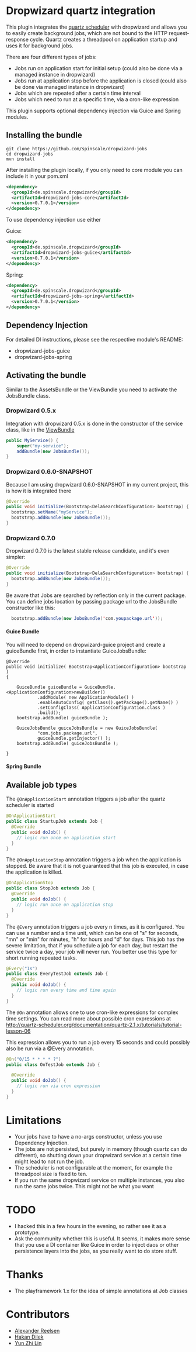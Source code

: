 # Dropwizard quartz integration

This plugin integrates the [quartz scheduler](http://quartz-scheduler.org/) with dropwizard and allows you to easily create background jobs, which are not bound to the HTTP request-response cycle.
Quartz creates a threadpool on application startup and uses it for background jobs.

There are four different types of jobs:

* Jobs run on application start for initial setup (could also be done via a managed instance in dropwizard)
* Jobs run at application stop before the application is closed (could also be done via managed instance in dropwizard)
* Jobs which are repeated after a certain time interval
* Jobs which need to run at a specific time, via a cron-like expression

This plugin supports optional dependency injection via Guice and Spring modules.

## Installing the bundle

```
git clone https://github.com/spinscale/dropwizard-jobs
cd dropwizard-jobs
mvn install
```

After installing the plugin locally, if you only need to core module you can include it in your pom.xml

```xml
<dependency>
  <groupId>de.spinscale.dropwizard</groupId>
  <artifactId>dropwizard-jobs-core</artifactId>
  <version>0.7.0.1</version>
</dependency>
```

To use dependency injection use either

Guice:

```xml
<dependency>
  <groupId>de.spinscale.dropwizard</groupId>
  <artifactId>dropwizard-jobs-guice</artifactId>
  <version>0.7.0.1</version>
</dependency>
```

Spring:

```xml
<dependency>
  <groupId>de.spinscale.dropwizard</groupId>
  <artifactId>dropwizard-jobs-spring</artifactId>
  <version>0.7.0.1</version>
</dependency>
```

## Dependency Injection

For detailed DI instructions, please see the respective module's README:

 * dropwizard-jobs-guice
 * dropwizard-jobs-spring

## Activating the bundle

Similar to the AssetsBundle or the ViewBundle you need to activate the JobsBundle class.

### Dropwizard 0.5.x

Integration with dropwizard 0.5.x is done in the constructor of the service class, like in the [ViewBundle](http://dropwizard.codahale.com/manual/views/)

```java
public MyService() {
    super("my-service");
    addBundle(new JobsBundle());
}
```

### Dropwizard 0.6.0-SNAPSHOT

Because I am using dropwizard 0.6.0-SNAPSHOT in my current project, this is how it is integrated there

```java
@Override
public void initialize(Bootstrap<DelaSearchConfiguration> bootstrap) {
  bootstrap.setName("myService");
  bootstrap.addBundle(new JobsBundle());
}
```

### Dropwizard 0.7.0

Dropwizard 0.7.0 is the latest stable release candidate, and it's even simpler:

```java
@Override
public void initialize(Bootstrap<DelaSearchConfiguration> bootstrap) {
  bootstrap.addBundle(new JobsBundle());
}
```

Be aware that Jobs are searched by reflection only in the current package. 
You can define jobs location by passing package url to the JobsBundle constructor like this:

```java
  bootstrap.addBundle(new JobsBundle('com.youpackage.url'));
```

#### Guice Bundle
You will need to depend on dropwizard-guice project and create a guiceBundle first, in order to instantiate GuiceJobsBundle:

    @Override
    public void initialize( Bootstrap<ApplicationConfiguration> bootstrap )
    {

        GuiceBundle guiceBundle = GuiceBundle.<ApplicationConfiguration>newBuilder()
                .addModule( new ApplicationModule() )
                .enableAutoConfig( getClass().getPackage().getName() )
                .setConfigClass( ApplicationConfiguration.class )
                .build();
        bootstrap.addBundle( guiceBundle );

        GuiceJobsBundle guiceJobsBundle = new GuiceJobsBundle(
                "com.jobs.package.url",
                guiceBundle.getInjector() );
        bootstrap.addBundle( guiceJobsBundle );

    }

#### Spring Bundle


## Available job types

The <code>@OnApplicationStart</code> annotation triggers a job after the quartz scheduler is started

```java
@OnApplicationStart
public class StartupJob extends Job {
  @Override
  public void doJob() {
    // logic run once on application start
  }
}
```

The <code>@OnApplicationStop</code> annotation triggers a job when the application is stopped. Be aware that it is not guaranteed that this job is executed, in case the application is killed.

```java
@OnApplicationStop
public class StopJob extends Job {
  @Override
  public void doJob() {
    // logic run once on application stop
  }
}
```

The <code>@Every</code> annotation triggers a job every n times, as it is configured. You can use a number and a time unit, which can be one of "s" for seconds, "mn" or "min" for minutes, "h" for hours and "d" for days.
This job has the severe limitation, that if you schedule a job for each day, but restart the service twice a day, your job will never run. You better use this type for short running repeated tasks.

```java
@Every("1s")
public class EveryTestJob extends Job {
  @Override
  public void doJob() {
    // logic run every time and time again
  }
}
```

The <code>@On</code> annotation allows one to use cron-like expressions for complex time settings. You can read more about possible cron expressions at http://quartz-scheduler.org/documentation/quartz-2.1.x/tutorials/tutorial-lesson-06

This expression allows you to run a job every 15 seconds and could possibly also be run via a @Every annotation.

```java
@On("0/15 * * * * ?")
public class OnTestJob extends Job {

  @Override
  public void doJob() {
    // logic run via cron expression
  }
}
```

# Limitations

* Your jobs have to have a no-args constructor, unless you use Dependency Injection.
* The jobs are not persisted, but purely in memory (though quartz can do different), so shutting down your dropwizard service at a certain time might lead to not run the job.
* The scheduler is not configurable at the moment, for example the threadpool size is fixed to ten.
* If you run the same dropwizard service on multiple instances, you also run the same jobs twice. This might not be what you want

# TODO

* I hacked this in a few hours in the evening, so rather see it as a prototype.
* Ask the community whether this is useful. It seems, it makes more sense that you use a DI container like Guice in order to inject daos or other persistence layers into the jobs, as you really want to do store stuff.

# Thanks

* The playframework 1.x for the idea of simple annotations at Job classes

# Contributors
 * [Alexander Reelsen](https://github.com/spinscale)
 * [Hakan Dilek](https://github.com/hakandilek)
 * [Yun Zhi Lin](https://github.com/yunspace)

